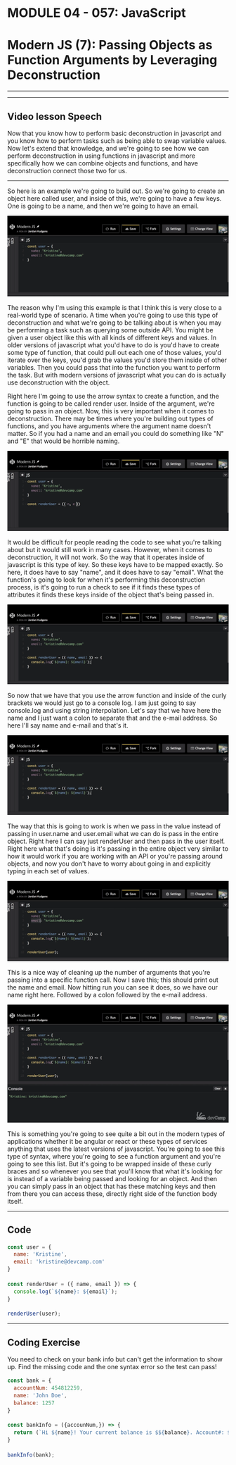 # MODULE 04 - 057: JavaScript

# Modern JS (7): Passing Objects as Function Arguments by Leveraging Deconstruction

---

---

## Video lesson Speech

Now that you know how to perform basic deconstruction in javascript and 
you know how to perform tasks such as being able to swap variable 
values. Now let's extend that knowledge, and we're going to see how we 
can perform deconstruction in using functions in javascript and more 
specifically how we can combine objects and functions, and have 
deconstruction connect those two for us.

****

So here is an example we're going to build out. So we're going to create an object here called user, and inside of this, we're going to have a few keys. One is going to be a name, and then we're going to have an email. 

![large](./04-057_IMG1.png)

The reason why I'm using this example is that I think this is very close to a real-world type of scenario. A time when you're going to use this type of deconstruction and what we're going to be talking about is when you may be performing a task such as querying some outside API. You might be given a user object like this with all kinds of different keys and values. In older versions of javascript what you'd have to do is you'd have to create some type of function, that could pull out each one of those values, you'd iterate over the keys, you'd grab the values you'd store them inside of other variables. Then you could pass that into the function you want to perform the task. But with modern versions of javascript what you can do is actually use deconstruction with the object. 

Right here I'm going to use the arrow syntax to create a function, and the function is going to be called render user. Inside of the argument, we're going to pass in an object. Now, this is very important when it comes to deconstruction. There may be times where you're building out types of functions, and you have arguments where the argument name doesn't matter. So if you had a name and an email you could do something like "N" and "E" that would be horrible naming. 

![large](./04-057_IMG2.png)

It would be difficult for people reading the code to see what you're talking about but it would still work in many cases. However, when it comes to deconstruction, it will not work. So the way that it operates inside of javascript is this type of key. So these keys have to be mapped exactly. So here, it does have to say "name", and it does have to say "email". What the function's going to look for when it's performing this deconstruction process, is it's going to run a check to see if it finds these types of attributes it finds these keys inside of the object that's being passed in. 

![large](./04-057_IMG3.png)

So now that we have that you use the arrow function and inside of the curly brackets we would just go to a console log. I am just going to say console.log and using string interpolation. Let's say that we have here the name and I just want a colon to separate that and the e-mail address. So here I'll say name and e-mail and that's it. 

![large](./04-057_IMG4.png)

The way that this is going to work is when we pass in the value instead of passing in user.name and user.email what we can do is pass in the entire object. Right here I can say just renderUser and then pass in the user itself. Right here what that's doing is it's passing in the entire object very similar to how it would work if you are working with an API or you're passing around objects, and now you don't have to worry about going in and explicitly typing in each set of values. 

![large](./04-057_IMG5.png)

This is a nice way of cleaning up the number of arguments that you're passing into a specific function call. Now I save this; this should print out the name and email. Now hitting run you can see it does, so we have our name right here. Followed by a colon followed by the e-mail address.

![large](./04-057_IMG6.png)

This is something you're going to see quite a bit out in the modern types of applications whether it be angular or react or these types of services anything that uses the latest versions of javascript. You're going to see this type of syntax, where you're going to see a function argument and you're going to see this list. But it's going to be wrapped inside of these curly braces and so whenever you see that you'll know that what it's looking for is instead of a variable being passed and looking for an object. And then you can simply pass in an object that has these matching keys and then from there you can access these, directly right side of the function body itself.

****

## Code

```js
const user = {
  name: 'Kristine',
  email: 'kristine@devcamp.com'
}

const renderUser = ({ name, email }) => {
  console.log(`${name}: ${email}`);
}

renderUser(user);
```

****

## Coding Exercise

You  need to check on your bank info but can't get the information to show 
up. Find the missing code and the one syntax error so the test can pass!

```js
const bank = {
  accountNum: 454812259,
  name: 'John Doe',
  balance: 1257
}

const bankInfo = ({accounNum,}) => {
  return (`Hi ${name}! Your current balance is $${balance}. Account#: ${accountNum}.`)
}

bankInfo(bank);
```
